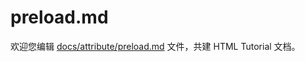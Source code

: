 preload.md
===

欢迎您编辑 <a target="__blank" href="https://github.com/jaywcjlove/html-tutorial/blob/main/docs/attribute/preload.md">docs/attribute/preload.md</a> 文件，共建 HTML Tutorial 文档。